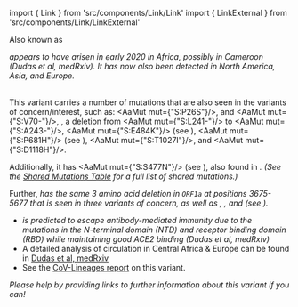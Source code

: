 import { Link } from 'src/components/Link/Link'
import { LinkExternal } from 'src/components/Link/LinkExternal'

Also known as <Lin name="B.1.620" />

<Var name="20B/S:732A"/> appears to have arisen in early 2020 in Africa, possibly in Cameroon (<LinkExternal href="https://www.medrxiv.org/content/10.1101/2021.05.04.21256637v1">Dudas et al, medRxiv</LinkExternal>).
It has now also been detected in North America, Asia, and Europe.
<br/><br/>

This variant carries a number of mutations that are also seen in the variants of concern/interest, such as: <AaMut mut={"S:P26S"}/>, <Mut name="S:H69-"/> and <AaMut mut={"S:V70-"}/>, <Mut name="S:Y144-"/>, a deletion from <AaMut mut={"S:L241-"}/> to <AaMut mut={"S:A243-"}/>, <AaMut mut={"S:E484K"}/> (see <Mut name="S:E484"/>), <AaMut mut={"S:P681H"}/> (see <Mut name="S:P681"/>), <AaMut mut={"S:T1027I"}/>, and <AaMut mut={"S:D1118H"}/>.

Additionally, it has <AaMut mut={"S:S477N"}/> (see <Mut name="S:S477"/>), also found in <Var name="20A.EU2" prefix=""/>. (See the [Shared Mutations Table](/shared-mutations) for a full list of shared mutations.)

Further, <Var name="20B/S:732A" prefix=""/> has the same 3 amino acid deletion in `ORF1a` at positions 3675-5677 that is seen in three variants of concern, as well as <Var name="21D (Eta)" prefix=""/>, <Var name="21F (Iota)" prefix=""/>, and <Var name="21G (Lambda)" prefix=""/> (see <Mut name="ORF1a:S3675"/>).

- <Var name="20B/S:732A" prefix=""/> is predicted to escape antibody-mediated immunity due to the mutations in the N-terminal domain (NTD) and receptor binding domain (RBD) while maintaining good ACE2 binding (<LinkExternal href="https://www.medrxiv.org/content/10.1101/2021.05.04.21256637v1">Dudas et al, medRxiv</LinkExternal>)
- A detailed analysis of circulation in Central Africa & Europe can be found in [Dudas et al, medRxiv](https://www.medrxiv.org/content/10.1101/2021.05.04.21256637v1)
- See the [CoV-Lineages report](https://cov-lineages.org/lineages/lineage_B.1.620.html) on this variant.

_Please help by providing links to further information about this variant if you can!_
